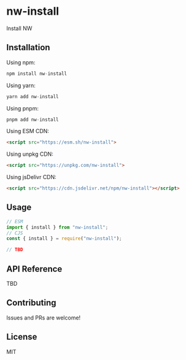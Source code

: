 # nw-install

Install NW

## Installation

Using npm:

```javascript
npm install nw-install
```

Using yarn:

```javascript
yarn add nw-install
```

Using pnpm:

```javascript
pnpm add nw-install
```

Using ESM CDN:

```html
<script src="https://esm.sh/nw-install">
```

Using unpkg CDN:

```html
<script src="https://unpkg.com/nw-install">
```

Using jsDelivr CDN:

```html
<script src="https://cdn.jsdelivr.net/npm/nw-install"></script>
```

## Usage

```javascript
// ESM
import { install } from "nw-install";
// CJS
const { install } = require("nw-install");

// TBD
```

## API Reference

TBD

## Contributing

Issues and PRs are welcome!

## License

MIT

